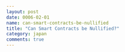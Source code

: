```yaml
---
layout: post
date: 0006-02-01
name: can-smart-contracts-be-nullified
title: "Can Smart Contracts be Nullified?"
category: japan
comments: true
---
```



